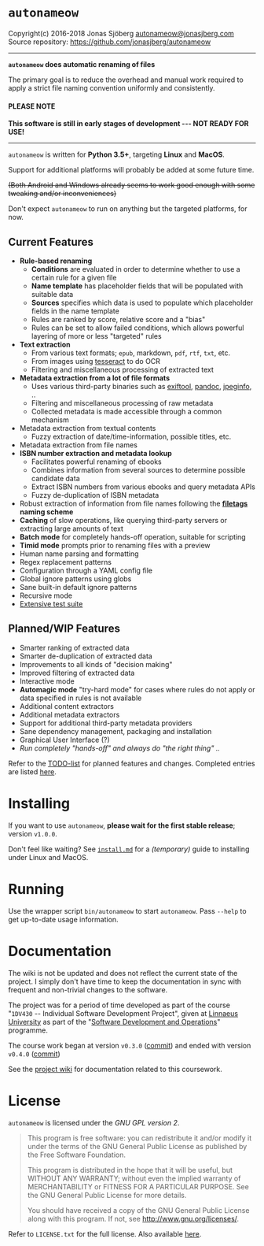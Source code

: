 `autonameow`
============
Copyright(c) 2016-2018 Jonas Sjöberg <autonameow@jonasjberg.com>  
Source repository: <https://github.com/jonasjberg/autonameow>

--------------------------------------------------------------------------------

__`autonameow` does automatic renaming of files__

The primary goal is to reduce the overhead and manual work required to
apply a strict file naming convention uniformly and consistently.

#### PLEASE NOTE
__This software is still in early stages of development --- NOT READY FOR USE!__

--------------------------------------------------------------------------------

`autonameow` is written for __Python 3.5+__, targeting __Linux__ and
__MacOS__.

Support for additional platforms will probably be added at some future time.

~~(Both Android and Windows already seems to work good enough with some
tweaking and/or inconveniences)~~

Don't expect `autonameow` to run on anything but the targeted platforms, for
now.


Current Features
----------------

* __Rule-based renaming__
    * __Conditions__ are evaluated in order to determine whether to use a
      certain rule for a given file
    * __Name template__ has placeholder fields that will be populated with
      suitable data
    * __Sources__ specifies which data is used to populate which placeholder
      fields in the name template
    * Rules are ranked by score, relative score and a "bias"
    * Rules can be set to allow failed conditions, which allows powerful
      layering of more or less "targeted" rules
* __Text extraction__
    * From various text formats; `epub`, markdown, `pdf`, `rtf`, `txt`, etc.
    * From images using [tesseract][6] to do OCR
    * Filtering and miscellaneous processing of extracted text
* __Metadata extraction from a lot of file formats__
    * Uses various third-party binaries such as [exiftool][2], [pandoc][7], [jpeginfo][8], ..
    * Filtering and miscellaneous processing of raw metadata
    * Collected metadata is made accessible through a common mechanism
* Metadata extraction from textual contents
    * Fuzzy extraction of date/time-information, possible titles, etc.
* Metadata extraction from file names
* __ISBN number extraction and metadata lookup__
    * Facilitates powerful renaming of ebooks
    * Combines information from several sources to determine possible candidate data
    * Extract ISBN numbers from various ebooks and query metadata APIs
    * Fuzzy de-duplication of ISBN metadata
* Robust extraction of information from file names following the __[filetags][1] naming scheme__
* __Caching__ of slow operations, like querying third-party servers or extracting large amounts of text
* __Batch mode__ for completely hands-off operation, suitable for scripting
* __Timid mode__ prompts prior to renaming files with a preview
* Human name parsing and formatting
* Regex replacement patterns
* Configuration through a YAML config file
* Global ignore patterns using globs
* Sane built-in default ignore patterns
* Recursive mode
* [Extensive test suite][5]


Planned/WIP Features
--------------------

* Smarter ranking of extracted data
* Smarter de-duplication of extracted data
* Improvements to all kinds of "decision making"
* Improved filtering of extracted data
* Interactive mode
* __Automagic mode__ "try-hard mode" for cases where rules do not apply or data
  specified in rules is not available
* Additional content extractors
* Additional metadata extractors
* Support for additional third-party metadata providers
* Sane dependency management, packaging and installation
* Graphical User Interface (?)
* *Run completely "hands-off" and always do "the right thing" ..*

Refer to the [TODO-list][3] for planned features and changes.
Completed entries are listed [here][4].


Installing
==========
If you want to use `autonameow`, __please wait for the first stable release__;
version `v1.0.0`.

Don't feel like waiting?  See [`install.md`](./install.md) for a *(temporary)*
guide to installing under Linux and MacOS.


Running
=======
Use the wrapper script `bin/autonameow` to start `autonameow`.
Pass `--help` to get up-to-date usage information.


Documentation
=============
The wiki is not be updated and does not reflect the current state of the
project. I simply don't have time to keep the documentation in sync with
frequent and non-trivial changes to the software.

The project was for a period of time developed as part of the course
"`1DV430` -- Individual Software Development Project", given at
[Linnaeus University](https://lnu.se/en/) as part of the
"[Software Development and Operations](https://udm-devops.se/)" programme.

The course work began at version `v0.3.0`
([commit](https://github.com/jonasjberg/autonameow/commit/cbe439104813d83ee5a6274eed0943433955b59c))
and ended with version `v0.4.0`
([commit](https://github.com/jonasjberg/autonameow/commit/da494350dca4f99157cc8f7541f92ca8d7f3daf1))

See the [project wiki](https://github.com/jonasjberg/autonameow/wiki) for
documentation related to this coursework.


License
=======
`autonameow` is licensed under the *GNU GPL version 2*.

> This program is free software: you can redistribute it and/or modify
> it under the terms of the GNU General Public License as published by
> the Free Software Foundation.
>
> This program is distributed in the hope that it will be useful,
> but WITHOUT ANY WARRANTY; without even the implied warranty of
> MERCHANTABILITY or FITNESS FOR A PARTICULAR PURPOSE.  See the
> GNU General Public License for more details.
>
> You should have received a copy of the GNU General Public License
> along with this program.  If not, see <http://www.gnu.org/licenses/>.

Refer to `LICENSE.txt` for the full license.
Also available [here](https://www.gnu.org/licenses/old-licenses/gpl-2.0.txt).


[1]: https://github.com/novoid/filetags
[2]: https://www.sno.phy.queensu.ca/~phil/exiftool/
[3]: https://github.com/jonasjberg/autonameow/blob/master/TODO.md
[4]: https://github.com/jonasjberg/autonameow/blob/master/done.md
[5]: https://github.com/jonasjberg/autonameow/blob/master/tests/README.md
[6]: https://github.com/tesseract-ocr
[7]: https://pandoc.org
[8]: https://github.com/tjko/jpeginfo
